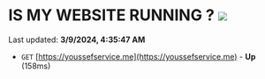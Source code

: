 # IS MY WEBSITE RUNNING ? [![](https://img.shields.io/static/v1?label=Sponsor&message=%E2%9D%A4&logo=GitHub&color=%23fe8e86)](https://github.com/sponsors/<username>)

Last updated: **3/9/2024, 4:35:47 AM**

- `GET` [https://youssefservice.me](https://youssefservice.me) - **Up** (158ms)
